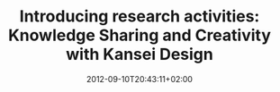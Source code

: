 ---
slug: introducing-research-activities-knowledge-sharing-and-creativity-with-kansei-design
title: "Introducing research activities: Knowledge Sharing and Creativity with Kansei Design"
layout: single
searchFilter: Publication
publitype: report
subsection: report
kansei: true
research: 
    -  kansei
institution:
    logo: TUe
    short: 'TU/e'
    name: "Eindhoven University of Technology"
    web: "https://www.tue.nl/en/"
    colo: "#c72125"
date: 2012-09-10T20:43:11+02:00
reference: "Lévy, P. (2009). Introducing research activities: Knowledge Sharing and Creativity with Kansei Design. Journal of Japan Society of Kansei Engineering, 8(2)"
---